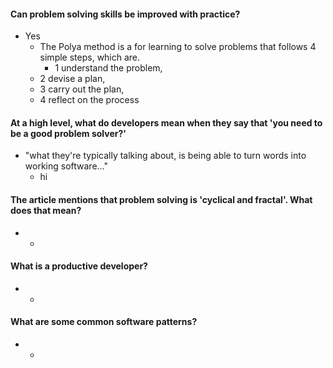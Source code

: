 #### Can problem solving skills be improved with practice?
* Yes
  * The Polya method is a for learning to solve problems that follows 4 simple steps, which are.
    - 1 understand the problem,
   - 2 devise a plan,
    - 3 carry out the plan,
    - 4 reflect on the process

#### At a high level, what do developers mean when they say that 'you need to be a good problem solver?'
* "what they're typically talking about, is being able to turn words into working software..."
  * hi

#### The article mentions that problem solving is 'cyclical and fractal'. What does that mean?
*
  *

#### What is a productive developer?
*
  *

#### What are some common software patterns?
*
  *
